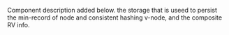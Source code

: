 Component description added below.
the storage that is useed to persist the min-record of node and consistent hashing v-node, and the composite RV info.
